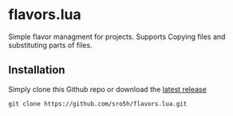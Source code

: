 # flavors.lua
Simple flavor managment for projects. Supports Copying files and substituting
parts of files.

## Installation
Simply clone this Github repo or download the [latest release](https://github.com/sro5h/flavors.lua/releases/latest)
~~~
git clone https://github.com/sro5h/flavors.lua.git
~~~
